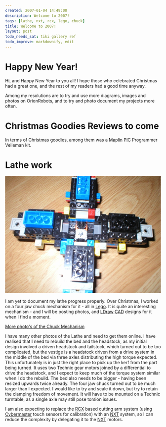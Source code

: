 ```yaml
---
created: 2007-01-04 14:49:00
description: Welcome to 2007!
tags: [lathe, nxt, rcx, lego, chuck]
title: Welcome to 2007!
layout: post
todo_needs_sat: tiki gallery ref
todo_improve: markdownify, edit
---
```

# Happy New Year!

Hi, and Happy New Year to you all! I hope those who celebrated Christmas had a great one, and the rest of my readers had a good time anyway.

Among my resolutions are to try and use more diagrams, images and photos on OrionRobots, and to try and photo document my projects more often.

# Christmas Goodies Reviews to come

In terms of Christmas goodies, among them was a [Maplin](/wiki/maplin "Maplin") [PIC](/wiki/pic "PIC") Programmer Velleman kit.

# Lathe work

<img alt="This is a view of the chuck at its widest extent. I am aware that the transmission between the arms may be vulnerable to kerf, but be aware that the mechanism will be deployed vertically with the job held horizontally, so it should not be in the path of it." class="img-responsive" src="/galleries/gallery-19-four-jaw-chuck/405-chuck1-4.JPG"/>

I am yet to document my lathe progress properly. Over Christmas, I worked on a four jaw chuck mechanism for it - all in [Lego](/wiki/lego "The best known construction toy"). It is quite an interesting mechanism - and I will be posting photos, and [LDraw](/wiki/ldraw "The LDraw Lego CAD System") [CAD](/wiki/cad "Computer Aided Design") designs for it when I find a moment.

[More photo's of the Chuck Mechanism](/galleries/gallery-19-four-jaw-chuck/)

I have many other photos of the Lathe and need to get them online. I have realised that I need to rebuild the bed and the headstock, as my initial design involved a driven headstock and tailstock, which turned out to be too complicated, but the vestige is a headstock driven from a drive system in the middle of the bed via three axles distributing the high torque expected. This unfortunately is in just the right place to pick up the kerf from the part being turned. It uses two Technic gear motors joined by a differential to drive the headstock, and I expect to keep much of the torque system similar when I do the rebuild. The bed also needs to be bigger - having been resized upwards twice already. The four jaw chuck turned out to be much larger than I expected. I would like to try and scale it down, but try to retain the clamping freedom of movement. It will have to be mounted on a Technic turntable, as a single axle may still pose torsion issues.

I am also expecting to replace the [RCX](/wiki/lego_rcx "The Lego RCX") based cutting arm system (using [Cybermaster](/wiki/cyberMaster "CyberMaster") touch sensors for calibration) with an [NXT](/wiki/nxt "Legos NeXT generation robotics kit") system, so I can reduce the complexity by delegating it to the [NXT](/wiki/nxt "Legos NeXT generation robotics kit") motors.
